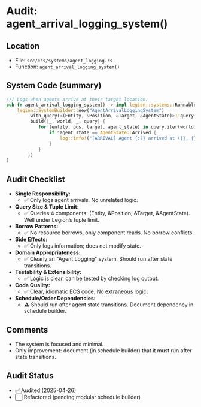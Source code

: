 # Audit: agent_arrival_logging_system()

## Location
- File: `src/ecs/systems/agent_logging.rs`
- Function: `agent_arrival_logging_system()`

## System Code (summary)
```rust
/// Logs when agents arrive at their target location.
pub fn agent_arrival_logging_system() -> impl legion::systems::Runnable {
    legion::SystemBuilder::new("AgentArrivalLoggingSystem")
        .with_query(<(Entity, &Position, &Target, &AgentState)>::query())
        .build(|_, world, _, query| {
            for (entity, pos, target, agent_state) in query.iter(world) {
                if *agent_state == AgentState::Arrived {
                    log::info!("[ARRIVAL] Agent {:?} arrived at ({}, {})", entity, pos.x, pos.y);
                }
            }
        })
}
```

## Audit Checklist
- **Single Responsibility:**
  - ✅ Only logs agent arrivals. No unrelated logic.
- **Query Size & Tuple Limit:**
  - ✅ Queries 4 components: (Entity, &Position, &Target, &AgentState). Well under Legion’s tuple limit.
- **Borrow Patterns:**
  - ✅ No resource borrows, only component reads. No borrow conflicts.
- **Side Effects:**
  - ✅ Only logs information; does not modify state.
- **Domain Appropriateness:**
  - ✅ Clearly an "Agent Logging" system. Should run after state transitions.
- **Testability & Extensibility:**
  - ✅ Logic is clear, can be tested by checking log output.
- **Code Quality:**
  - ✅ Clear, idiomatic ECS code. No extraneous logic.
- **Schedule/Order Dependencies:**
  - ⚠️ Should run after agent state transitions. Document dependency in schedule builder.

## Comments
- The system is focused and minimal.
- Only improvement: document (in schedule builder) that it must run after state transitions.

## Audit Status
- ✅ Audited (2025-04-26)
- ⬜ Refactored (pending modular schedule builder)
